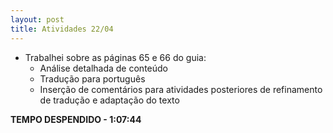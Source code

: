 ```yaml
---
layout: post
title: Atividades 22/04
---
```


- Trabalhei sobre as páginas 65 e 66 do guia:
	- Análise detalhada de conteúdo
	- Tradução para português
	- Inserção de comentários para atividades posteriores de refinamento de tradução e adaptação do texto

**TEMPO DESPENDIDO - 1:07:44**

